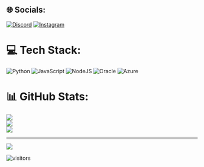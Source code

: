 
## 🌐 Socials:
[![Discord](https://img.shields.io/badge/Discord-%237289DA.svg?logo=discord&logoColor=white)](https://discord.gg/luanrodrigues1288) [![Instagram](https://img.shields.io/badge/Instagram-%23E4405F.svg?logo=Instagram&logoColor=white)](https://instagram.com/luanrodrigues_s) 

# 💻 Tech Stack:
![Python](https://img.shields.io/badge/python-3670A0?style=for-the-badge&logo=python&logoColor=ffdd54) ![JavaScript](https://img.shields.io/badge/javascript-%23323330.svg?style=for-the-badge&logo=javascript&logoColor=%23F7DF1E) ![NodeJS](https://img.shields.io/badge/node.js-6DA55F?style=for-the-badge&logo=node.js&logoColor=white) ![Oracle](https://img.shields.io/badge/Oracle-F80000?style=for-the-badge&logo=oracle&logoColor=white) ![Azure](https://img.shields.io/badge/azure-%230072C6.svg?style=for-the-badge&logo=microsoftazure&logoColor=white)
# 📊 GitHub Stats:
![](https://github-readme-stats.vercel.app/api?username=luanrodriguessp&theme=dark&hide_border=true&include_all_commits=true&count_private=true)<br/>
![](https://github-readme-streak-stats.herokuapp.com/?user=luanrodriguessp&theme=dark&hide_border=true)<br/>
![](https://github-readme-stats.vercel.app/api/top-langs/?username=luanrodriguessp&theme=dark&hide_border=true&include_all_commits=true&count_private=true&layout=compact)

---
[![](https://visitcount.itsvg.in/api?id=luanrodriguessp&icon=0&color=1)](https://visitcount.itsvg.in)

<!-- Proudly created with GPRM ( https://gprm.itsvg.in ) -->

 ![visitors](https://visitor-badge.laobi.icu/badge?page_id=page.id)

